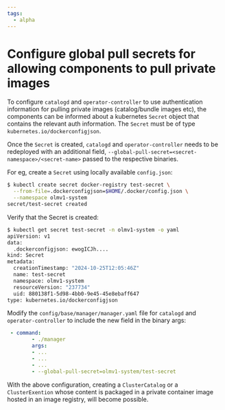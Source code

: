 ```yaml
---
tags:
  - alpha
---
```


# Configure global pull secrets for allowing components to pull private images

To configure `catalogd` and `operator-controller` to use authentication information for pulling private images (catalog/bundle images etc), the components can be informed about a kubernetes `Secret` object that contains the relevant auth information. The `Secret` must be of type `kubernetes.io/dockerconfigjson`. 

Once the `Secret` is created, `catalogd` and `operator-controller` needs to be redeployed with an additional field, `--global-pull-secret=<secret-namespace>/<secret-name>` passed to the respective binaries.

For eg, create a `Secret` using locally available `config.json`: 

```sh
$ kubectl create secret docker-registry test-secret \
  --from-file=.dockerconfigjson=$HOME/.docker/config.json \
  --namespace olmv1-system
secret/test-secret created
```

Verify that the Secret is created: 

```sh
$ kubectl get secret test-secret -n olmv1-system -o yaml 
apiVersion: v1
data:
  .dockerconfigjson: ewogICJh....
kind: Secret
metadata:
  creationTimestamp: "2024-10-25T12:05:46Z"
  name: test-secret
  namespace: olmv1-system
  resourceVersion: "237734"
  uid: 880138f1-5d98-4bb0-9e45-45e8ebaff647
type: kubernetes.io/dockerconfigjson
```

Modify the `config/base/manager/manager.yaml` file for `catalogd` and `operator-controller` to include the new field in the binary args: 

```yaml
 - command:
        - ./manager
        args:
        - ...
        - ...
        - ...
        - --global-pull-secret=olmv1-system/test-secret
```

With the above configuration, creating a `ClusterCatalog` or a `ClusterExention` whose content is packaged in a private container image hosted in an image registry, will become possible.
 
